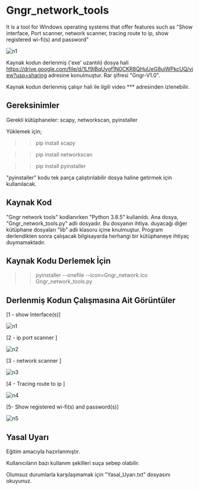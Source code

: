 # Gngr_network_tools
It is a tool for Windows operating systems that offer features such as "Show interface, Port scanner, network scanner, tracing route to ip, show registered wi-fi(s) and password" 


![n1](https://user-images.githubusercontent.com/71177413/114878553-09b9d500-9e09-11eb-8b51-16ea77ea7604.JPG)

Kaynak kodun derlenmiş ('exe' uzantılı) dosya hali https://drive.google.com/file/d/1Lf9jBqUvgf1N0CKR8QHuUeG8uiWPkcUQ/view?usp=sharing adresine konulmuştur. Rar şifresi "Gngr-V1.0".

Kaynak kodun derlenmiş çalışır hali ile ilgili video *** adresinden izlenebilir.


Gereksinimler
------------------------
Gerekli kütüphaneler: scapy, networkscan, pyinstaller

Yüklemek için;

>>pip install scapy

>>pip install networkscan

>>pip install pyinstaller

"pyinstaller" kodu tek parça çalıştırılabilir dosya haline getirmek için kullanılacak.


Kaynak Kod
--------------
"Gngr network tools" kodlanırken "Python 3.8.5" kullanıldı. Ana dosya, "Gngr_network_tools.py" adlı dosyadır. Bu dosyanın ihtiya. duyacağı diğer kütüphane dosyaları "lib" adlı klasoru içine knulmuştur. Program derlendikten sonra çalışacak bilgisayarda herhangi bir kütüphaneye ihtiyaç duymamaktadır.


Kaynak Kodu Derlemek İçin
--------------------------
>> pyinstaller --onefile --icon=Gngr_network.ico Gngr_network_tools.py


Derlenmiş Kodun Çalışmasına Ait Görüntüler
------------------------------------------
[1 - show Interface(s)]

![n1](https://user-images.githubusercontent.com/71177413/114880810-13443c80-9e0b-11eb-8d49-616c8afd451d.jpg)



[2 - ip port scanner ]

![n2](https://user-images.githubusercontent.com/71177413/114880898-2b1bc080-9e0b-11eb-96d0-3b8d68e23e11.jpg)



[3 - network scanner ]

![n3](https://user-images.githubusercontent.com/71177413/114880992-44247180-9e0b-11eb-8001-e2a351fc67f6.jpg)



[4 - Tracing route to ip ]

![n4](https://user-images.githubusercontent.com/71177413/114881256-80f06880-9e0b-11eb-9983-754ff615037e.jpg)



[5- Show registered wi-fi(s) and password(s)]

![n5](https://user-images.githubusercontent.com/71177413/114881354-99608300-9e0b-11eb-9947-1353d3fa9624.jpg)



Yasal Uyarı
------------------
Eğitim amacıyla hazırlanmıştır.

Kullanıcıların bazı kullanım şekilleri suça sebep olabilir.

Olumsuz durumlarla karşılaşmamak için "Yasal_Uyarı.txt" dosyasını okuyunuz.
